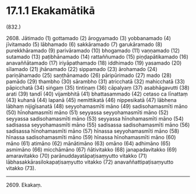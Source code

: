 

# 17.1.1 Ekakamātikā




(832.)

2608\. Jātimado (1) gottamado (2) ārogyamado (3) yobbanamado (4) jīvitamado (5) lābhamado (6) sakkāramado (7) garukāramado (8) purekkhāramado (9) parivāramado (10) bhogamado (11) vaṇṇamado (12) sutamado (13) paṭibhānamado (14) rattaññumado (15) piṇḍapātikamado (16) anavaññātamado (17) iriyāpathamado (18) iddhimado (19) yasamado (20) sīlamado (21) jhānamado (22) sippamado (23) ārohamado (24) pariṇāhamado (25) saṇṭhānamado (26) pāripūrimado (27) mado (28) pamādo (29) thambho (30) sārambho (31) atricchatā (32) mahicchatā (33) pāpicchatā (34) siṅgaṃ (35) tintiṇaṃ (36) cāpalyaṃ (37) asabhāgavutti (38) arati (39) tandī (40) vijambhitā (41) bhattasammado (42) cetaso ca līnattaṃ (43) kuhanā (44) lapanā (45) nemittikatā (46) nippesikatā (47) lābhena lābhaṃ nijigīsanatā (48) seyyohamasmīti māno (49) sadisohamasmīti māno (50) hīnohamasmīti māno (51) seyyassa seyyohamasmīti māno (52) seyyassa sadisohamasmīti māno (53) seyyassa hīnohamasmīti māno (54) sadisassa seyyohamasmīti māno (55) sadisassa sadisohamasmīti māno (56) sadisassa hīnohamasmīti māno (57) hīnassa seyyohamasmīti māno (58) hīnassa sadisohamasmīti māno (59) hīnassa hīnohamasmīti māno (60) māno (61) atimāno (62) mānātimāno (63) omāno (64) adhimāno (65) asmimāno (66) micchāmāno (67) ñātivitakko (68) janapadavitakko (69) amaravitakko (70) parānuddayatāpaṭisaṃyutto vitakko (71) lābhasakkārasilokapaṭisaṃyutto vitakko (72) anavaññattipaṭisaṃyutto vitakko (73).

---

2609\. Ekakaṃ.





